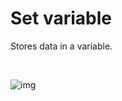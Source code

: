 # Set variable

Stores data in a variable.


<br/>

![img](https://profitbasedocs.blob.core.windows.net/flowimages/builtInFlow.png)

<br/>
